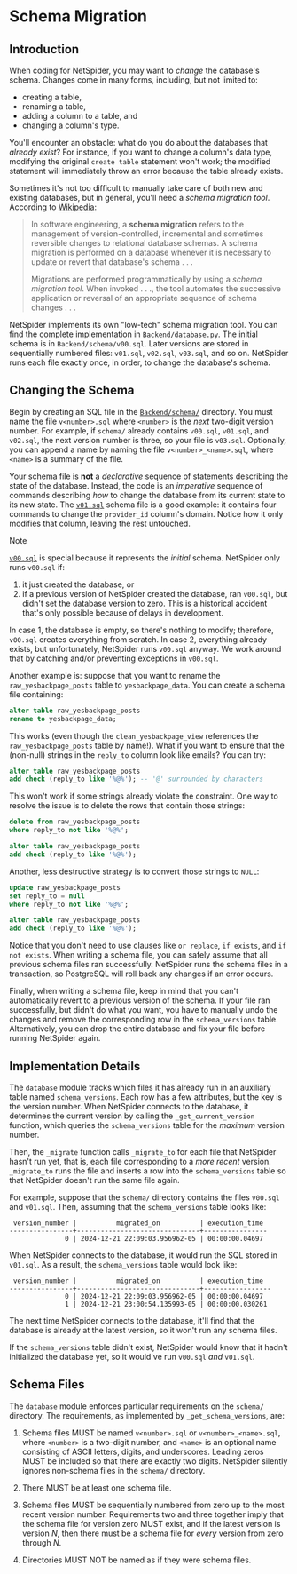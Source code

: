 # Schema Migration

## Introduction

When coding for NetSpider, you may want to *change* the database's schema.
Changes come in many forms, including, but not limited to:

- creating a table,
- renaming a table,
- adding a column to a table, and
- changing a column's type.

You'll encounter an obstacle: what do you do about the databases that *already
exist*? For instance, if you want to change a column's data type, modifying
the original `create table` statement won't work; the modified statement will
immediately throw an error because the table already exists.

Sometimes it's not too difficult to manually take care of both new and existing
databases, but in general, you'll need a *schema migration tool*. According to
[Wikipedia](https://en.wikipedia.org/wiki/Schema_migration):

> In software engineering, a **schema migration** refers to the management of
> version-controlled, incremental and sometimes reversible changes to relational
> database schemas. A schema migration is performed on a database whenever it is
> necessary to update or revert that database's schema . . .
>
> Migrations are performed programmatically by using a *schema migration tool*.
> When invoked . . ., the tool automates the successive application or reversal
> of an appropriate sequence of schema changes . . .

NetSpider implements its own "low-tech" schema migration tool. You can find
the complete implementation in `Backend/database.py`. The initial schema is in
`Backend/schema/v00.sql`. Later versions are stored in sequentially numbered
files: `v01.sql`, `v02.sql`, `v03.sql`, and so on. NetSpider runs each file
exactly once, in order, to change the database's schema.

## Changing the Schema

Begin by creating an SQL file in the [`Backend/schema/`](../Backend/schema)
directory. You must name the file `v<number>.sql` where `<number>` is the
*next* two-digit version number. For example, if `schema/` already contains
`v00.sql`, `v01.sql`, and `v02.sql`, the next version number is three, so
your file is `v03.sql`. Optionally, you can append a name by naming the file
`v<number>_<name>.sql`, where `<name>` is a summary of the file.

Your schema file is **not** a *declarative* sequence of statements describing
the state of the database. Instead, the code is an *imperative* sequence of
commands describing *how* to change the database from its current state to its
new state. The [`v01.sql`](../Backend/schema/v01.sql) schema file is a good
example: it contains four commands to change the `provider_id` column's domain.
Notice how it only modifies that column, leaving the rest untouched.

> [!NOTE]
> [`v00.sql`](../Backend/schema/v00.sql) is special because it represents the
> *initial* schema. NetSpider only runs `v00.sql` if:
>
> 1. it just created the database, or
> 2. if a previous version of NetSpider created the database, ran `v00.sql`,
>    but didn't set the database version to zero. This is a historical accident
>    that's only possible because of delays in development.
>
> In case 1, the database is empty, so there's nothing to modify; therefore,
> `v00.sql` creates everything from scratch. In case 2, everything already
> exists, but unfortunately, NetSpider runs `v00.sql` anyway. We work around
> that by catching and/or preventing exceptions in `v00.sql`.

Another example is: suppose that you want to rename the `raw_yesbackpage_posts`
table to `yesbackpage_data`. You can create a schema file containing:

```sql
alter table raw_yesbackpage_posts
rename to yesbackpage_data;
```

This works (even though the `clean_yesbackpage_view` references the
`raw_yesbackpage_posts` table by name!). What if you want to ensure that the
(non-null) strings in the `reply_to` column look like emails? You can try:

```sql
alter table raw_yesbackpage_posts
add check (reply_to like '%@%'); -- '@' surrounded by characters
```

This won't work if some strings already violate the constraint. One way to
resolve the issue is to delete the rows that contain those strings:

```sql
delete from raw_yesbackpage_posts
where reply_to not like '%@%';

alter table raw_yesbackpage_posts
add check (reply_to like '%@%');
```

Another, less destructive strategy is to convert those strings to `NULL`:

```sql
update raw_yesbackpage_posts
set reply_to = null
where reply_to not like '%@%';

alter table raw_yesbackpage_posts
add check (reply_to like '%@%');
```

Notice that you don't need to use clauses like `or replace`, `if exists`, and
`if not exists`. When writing a schema file, you can safely assume that all
previous schema files ran successfully. NetSpider runs the schema files in a
transaction, so PostgreSQL will roll back any changes if an error occurs.

Finally, when writing a schema file, keep in mind that you can't automatically
revert to a previous version of the schema. If your file ran successfully, but
didn't do what you want, you have to manually undo the changes and remove the
corresponding row in the `schema_versions` table. Alternatively, you can drop
the entire database and fix your file before running NetSpider again.

## Implementation Details

The `database` module tracks which files it has already run in an auxiliary
table named `schema_versions`. Each row has a few attributes, but the key is
the version number. When NetSpider connects to the database, it determines the
current version by calling the `_get_current_version` function, which queries
the `schema_versions` table for the *maximum* version number.

Then, the `_migrate` function calls `_migrate_to` for each file that NetSpider
hasn't run yet, that is, each file corresponding to a *more recent* version.
`_migrate_to` runs the file and inserts a row into the `schema_versions` table
so that NetSpider doesn't run the same file again.

For example, suppose that the `schema/` directory contains the files `v00.sql`
and `v01.sql`. Then, assuming that the `schema_versions` table looks like:

```
 version_number |          migrated_on          | execution_time
----------------+-------------------------------+----------------
              0 | 2024-12-21 22:09:03.956962-05 | 00:00:00.04697
```

When NetSpider connects to the database, it would run the SQL stored in
`v01.sql`. As a result, the `schema_versions` table would look like:

```
 version_number |          migrated_on          | execution_time
----------------+-------------------------------+-----------------
              0 | 2024-12-21 22:09:03.956962-05 | 00:00:00.04697
              1 | 2024-12-21 23:00:54.135993-05 | 00:00:00.030261
```

The next time NetSpider connects to the database, it'll find that the database
is already at the latest version, so it won't run any schema files.

If the `schema_versions` table didn't exist, NetSpider would know that it hadn't
initialized the database yet, so it would've run `v00.sql` *and* `v01.sql`.

## Schema Files

The `database` module enforces particular requirements on the `schema/`
directory. The requirements, as implemented by `_get_schema_versions`, are:

1. Schema files MUST be named `v<number>.sql` or `v<number>_<name>.sql`, where
   `<number>` is a two-digit number, and `<name>` is an optional name consisting
   of ASCII letters, digits, and underscores. Leading zeros MUST be included
   so that there are exactly two digits. NetSpider silently ignores non-schema
   files in the `schema/` directory.

2. There MUST be at least one schema file.

3. Schema files MUST be sequentially numbered from zero up to the most recent
   version number. Requirements two and three together imply that the schema
   file for version zero MUST exist, and if the latest version is version *N*,
   then there must be a schema file for *every* version from zero through *N*.

4. Directories MUST NOT be named as if they were schema files.
